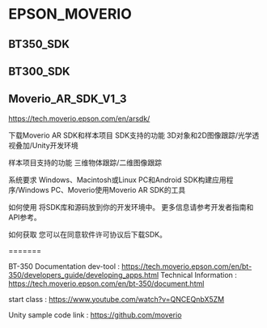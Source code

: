 # EPSON_MOVERIO
## BT350_SDK
## BT300_SDK
## Moverio_AR_SDK_V1_3
https://tech.moverio.epson.com/en/arsdk/

下载Moverio AR SDK和样本项目
SDK支持的功能
3D对象和2D图像跟踪/光学透视叠加/Unity开发环境

样本项目支持的功能
三维物体跟踪/二维图像跟踪

系统要求
Windows、Macintosh或Linux PC和Android SDK构建应用程序/Windows PC、Moverio使用Moverio AR SDK的工具

如何使用
将SDK库和源码放到你的开发环境中。
更多信息请参考开发者指南和API参考。

如何获取
您可以在同意软件许可协议后下载SDK。

=======

BT-350 Documentation
dev-tool : https://tech.moverio.epson.com/en/bt-350/developers_guide/developing_apps.html
Technical Information : https://tech.moverio.epson.com/en/bt-350/document.html

start class :
https://www.youtube.com/watch?v=QNCEQnbX5ZM


Unity sample code link : https://github.com/moverio
